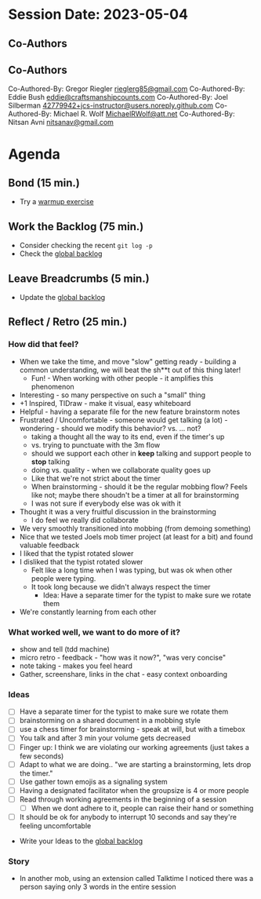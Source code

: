 # Session Date: 2023-05-04
## Co-Authors

## Co-Authors

Co-Authored-By: Gregor Riegler <rieglerg85@gmail.com>
Co-Authored-By: Eddie Bush <eddie@craftsmanshipcounts.com>
Co-Authored-By: Joel Silberman <42779942+jcs-instructor@users.noreply.github.com>
Co-Authored-By: Michael R. Wolf <MichaelRWolf@att.net>
Co-Authored-By: Nitsan Avni <nitsanav@gmail.com>

# Agenda

## Bond (15 min.)

-   Try a [warmup exercise](../docs/warmup-exercises.md)

## Work the Backlog (75 min.)

-   Consider checking the recent `git log -p`
-   Check the [global backlog](../docs/backlog.md)

## Leave Breadcrumbs (5 min.)

-   Update the [global backlog](../docs/backlog.md)

## Reflect / Retro (25 min.)

### How did that feel?

- When we take the time, and move "slow" getting ready - building a common understanding, we will beat the sh**t out of this thing later!
  - Fun! - When working with other people - it amplifies this phenomenon
- Interesting - so many perspective on such a "small" thing
- +1 Inspired, TlDraw - make it visual, easy whiteboard
- Helpful - having a separate file for the new feature brainstorm notes
- Frustrated / Uncomfortable - someone would get talking (a lot) - wondering - should we modify this behavior? vs. ... not?
  - taking a thought all the way to its end, even if the timer's up
  - vs. trying to punctuate with the 3m flow
  - should we support each other in **keep** talking and support people to **stop** talking
  - doing vs. quality - when we collaborate quality goes up
  - Like that we're not strict about the timer
  - When brainstorming - should it be the regular mobbing flow? Feels like not; maybe there shoudn't be a timer at all for brainstorming
  - I was not sure if everybody else was ok with it
- Thought it was a very fruitful discussion in the brainstorming
  - I do feel we really did collaborate
- We very smoothly transitioned into mobbing (from demoing something)
- Nice that we tested Joels mob timer project (at least for a bit) and found valuable feedback
- I liked that the typist rotated slower
- I disliked that the typist rotated slower
  - Felt like a long time when I was typing, but was ok when other people were typing.
  - It took long because we didn't always respect the timer
    - Idea: Have a separate timer for the typist to make sure we rotate them
- We're constantly learning from each other

### What worked well, we want to do more of it?

- show and tell (tdd machine)
- micro retro - feedback - "how was it now?", "was very concise"
- note taking - makes you feel heard
- Gather, screenshare, links in the chat - easy context onboarding

### Ideas

- [ ] Have a separate timer for the typist to make sure we rotate them
- [ ] brainstorming on a shared document in a mobbing style
- [ ] use a chess timer for brainstorming - speak at will, but with a timebox
- [ ] You talk and after 3 min your volume gets decreased
- [ ] Finger up: I think we are violating our working agreements (just takes a few seconds)
- [ ] Adapt to what we are doing.. "we are starting a brainstorming, lets drop the timer."
- [ ] Use gather town emojis as a signaling system
- [ ] Having a designated facilitator when the groupsize is 4 or more people
- [ ] Read through working agreements in the beginning of a session
  - [ ] When we dont adhere to it, people can raise their hand or something
- [ ] It should be ok for anybody to interrupt 10 seconds and say they're feeling uncomfortable

- Write your Ideas to the [global backlog](../docs/backlog.md)


### Story
- In another mob, using an extension called Talktime I noticed there was a person saying only 3 words in the entire session

